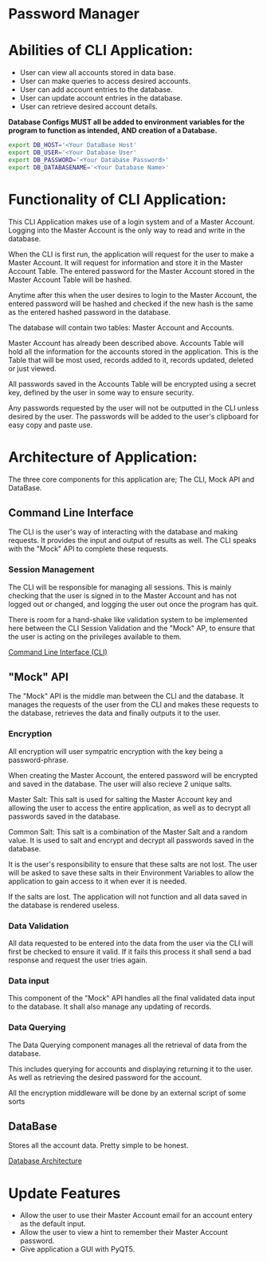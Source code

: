 # Password Manager

# Abilities of CLI Application:

- User can view all accounts stored in data base.
- User can make queries to access desired accounts.
- User can add account entries to the database.
- User can update account entries in the database.
- User can retrieve desired account details.

**Database Configs MUST all be added to environment variables for the program to function as intended, AND creation of a Database.**

```bash
export DB_HOST='<Your DataBase Host'
export DB_USER='<Your Database User'
export DB_PASSWORD='<Your Database Password>'
export DB_DATABASENAME='<Your Database Name>'
```

# Functionality of CLI Application:

This CLI Application makes use of a login system and of a Master Account. Logging into the Master Account is the only way to read and write in the database.

When the CLI is first run, the application will request for the user to make a Master Account. It will request for information and store it in the Master Account Table. The entered password for the Master Account stored in the Master Account Table will be hashed.

Anytime after this when the user desires to login to the Master Account, the entered password will be hashed and checked if the new hash is the same as the entered hashed password in the database.

The database will contain two tables: Master Account and Accounts.

Master Account has already been described above. Accounts Table will hold all the information for the accounts stored in the application. This is the Table that will be most used, records added to it, records updated, deleted or just viewed.

All passwords saved in the Accounts Table will be encrypted using a secret key, defined by the user in some way to ensure security.

Any passwords requested by the user will not be outputted in the CLI unless desired by the user. The passwords will be added to the user's clipboard for easy copy and paste use.

# Architecture of Application:

The three core components for this application are; The CLI, Mock API and DataBase.

## Command Line Interface

The CLI is the user's way of interacting with the database and making requests. It provides the input and output of results as well. The CLI speaks with the "Mock" API to complete these requests.

### Session Management

The CLI will be responsible for managing all sessions. This is mainly checking that the user is signed in to the Master Account and has not logged out or changed, and logging the user out once the program has quit.

There is room for a hand-shake like validation system to be implemented here between the CLI Session Validation and the "Mock" AP, to ensure that the user is acting on the privileges available to them.

[Command Line Interface (CLI)]()

## "Mock" API

The "Mock" API is the middle man between the CLI and the database. It manages the requests of the user from the CLI and makes these requests to the database, retrieves the data and finally outputs it to the user.

### Encryption

All encryption will user sympatric encryption with the key being a password-phrase.

When creating the Master Account, the entered password will be encrypted and saved in the database. The user will also recieve 2 unique salts.

Master Salt: This salt is used for salting the Master Account key and allowing the user to access the entire application, as well as to decrypt all passwords saved in the database.

Common Salt: This salt is a combination of the Master Salt and a random value. It is used to salt and encrypt and decrypt all passwords saved in the database.

It is the user's responsibility to ensure that these salts are not lost. The user will be asked to save these salts in their Environment Variables to allow the application to gain access to it when ever it is needed.

If the salts are lost. The application will not function and all data saved in the database is rendered useless.

### Data Validation

All data requested to be entered into the data from the user via the CLI will first be checked to ensure it valid. If it fails this process it shall send a bad response and request the user tries again.

### Data input

This component of the "Mock" API handles all the final validated data input to the database. It shall also manage any updating of records.

### Data Querying

The Data Querying component manages all the retrieval of data from the database. 

This includes querying for accounts and displaying returning it to the user. As well as retrieving the desired password for the account.

All the encryption middleware will be done by an external script of some sorts

## DataBase

Stores all the account data. Pretty simple to be honest.

[Database Architecture ]()

# Update Features

- Allow the user to use their Master Account email for an account entery as the default input.
- Allow the user to view a hint to remember their Master Account password.
- Give application a GUI with PyQT5.
